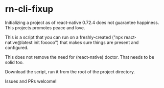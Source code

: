 # rn-cli-fixup
Initializing a project as of react-native 0.72.4 does not guarantee happiness. This projects promotes peace and love.

This is a script that you can run on a freshly-created ("npx react-native@latest init fooooo") that makes sure things are present and configured.

This does not remove the need for (react-native) doctor. That needs to be solid too.

Download the script, run it from the root of the project directory.

Issues and PRs welcome!


